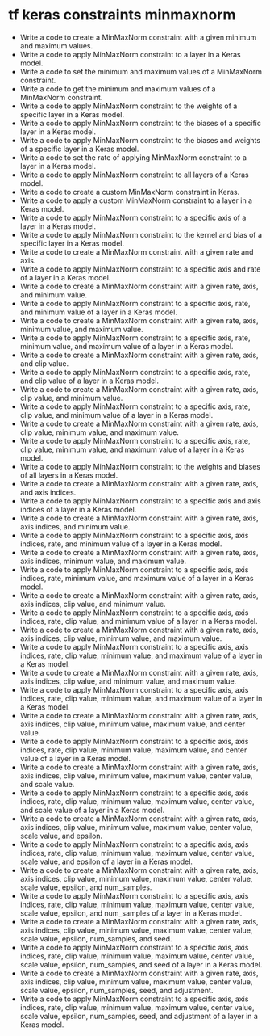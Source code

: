 # tf keras constraints minmaxnorm

- Write a code to create a MinMaxNorm constraint with a given minimum and maximum values.
- Write a code to apply MinMaxNorm constraint to a layer in a Keras model.
- Write a code to set the minimum and maximum values of a MinMaxNorm constraint.
- Write a code to get the minimum and maximum values of a MinMaxNorm constraint.
- Write a code to apply MinMaxNorm constraint to the weights of a specific layer in a Keras model.
- Write a code to apply MinMaxNorm constraint to the biases of a specific layer in a Keras model.
- Write a code to apply MinMaxNorm constraint to the biases and weights of a specific layer in a Keras model.
- Write a code to set the rate of applying MinMaxNorm constraint to a layer in a Keras model.
- Write a code to apply MinMaxNorm constraint to all layers of a Keras model.
- Write a code to create a custom MinMaxNorm constraint in Keras.
- Write a code to apply a custom MinMaxNorm constraint to a layer in a Keras model.
- Write a code to apply MinMaxNorm constraint to a specific axis of a layer in a Keras model.
- Write a code to apply MinMaxNorm constraint to the kernel and bias of a specific layer in a Keras model.
- Write a code to create a MinMaxNorm constraint with a given rate and axis.
- Write a code to apply MinMaxNorm constraint to a specific axis and rate of a layer in a Keras model.
- Write a code to create a MinMaxNorm constraint with a given rate, axis, and minimum value.
- Write a code to apply MinMaxNorm constraint to a specific axis, rate, and minimum value of a layer in a Keras model.
- Write a code to create a MinMaxNorm constraint with a given rate, axis, minimum value, and maximum value.
- Write a code to apply MinMaxNorm constraint to a specific axis, rate, minimum value, and maximum value of a layer in a Keras model.
- Write a code to create a MinMaxNorm constraint with a given rate, axis, and clip value.
- Write a code to apply MinMaxNorm constraint to a specific axis, rate, and clip value of a layer in a Keras model.
- Write a code to create a MinMaxNorm constraint with a given rate, axis, clip value, and minimum value.
- Write a code to apply MinMaxNorm constraint to a specific axis, rate, clip value, and minimum value of a layer in a Keras model.
- Write a code to create a MinMaxNorm constraint with a given rate, axis, clip value, minimum value, and maximum value.
- Write a code to apply MinMaxNorm constraint to a specific axis, rate, clip value, minimum value, and maximum value of a layer in a Keras model.
- Write a code to apply MinMaxNorm constraint to the weights and biases of all layers in a Keras model.
- Write a code to create a MinMaxNorm constraint with a given rate, axis, and axis indices.
- Write a code to apply MinMaxNorm constraint to a specific axis and axis indices of a layer in a Keras model.
- Write a code to create a MinMaxNorm constraint with a given rate, axis, axis indices, and minimum value.
- Write a code to apply MinMaxNorm constraint to a specific axis, axis indices, rate, and minimum value of a layer in a Keras model.
- Write a code to create a MinMaxNorm constraint with a given rate, axis, axis indices, minimum value, and maximum value.
- Write a code to apply MinMaxNorm constraint to a specific axis, axis indices, rate, minimum value, and maximum value of a layer in a Keras model.
- Write a code to create a MinMaxNorm constraint with a given rate, axis, axis indices, clip value, and minimum value.
- Write a code to apply MinMaxNorm constraint to a specific axis, axis indices, rate, clip value, and minimum value of a layer in a Keras model.
- Write a code to create a MinMaxNorm constraint with a given rate, axis, axis indices, clip value, minimum value, and maximum value.
- Write a code to apply MinMaxNorm constraint to a specific axis, axis indices, rate, clip value, minimum value, and maximum value of a layer in a Keras model.
- Write a code to create a MinMaxNorm constraint with a given rate, axis, axis indices, clip value, and minimum value, and maximum value.
- Write a code to apply MinMaxNorm constraint to a specific axis, axis indices, rate, clip value, minimum value, and maximum value of a layer in a Keras model.
- Write a code to create a MinMaxNorm constraint with a given rate, axis, axis indices, clip value, minimum value, maximum value, and center value.
- Write a code to apply MinMaxNorm constraint to a specific axis, axis indices, rate, clip value, minimum value, maximum value, and center value of a layer in a Keras model.
- Write a code to create a MinMaxNorm constraint with a given rate, axis, axis indices, clip value, minimum value, maximum value, center value, and scale value.
- Write a code to apply MinMaxNorm constraint to a specific axis, axis indices, rate, clip value, minimum value, maximum value, center value, and scale value of a layer in a Keras model.
- Write a code to create a MinMaxNorm constraint with a given rate, axis, axis indices, clip value, minimum value, maximum value, center value, scale value, and epsilon.
- Write a code to apply MinMaxNorm constraint to a specific axis, axis indices, rate, clip value, minimum value, maximum value, center value, scale value, and epsilon of a layer in a Keras model.
- Write a code to create a MinMaxNorm constraint with a given rate, axis, axis indices, clip value, minimum value, maximum value, center value, scale value, epsilon, and num_samples.
- Write a code to apply MinMaxNorm constraint to a specific axis, axis indices, rate, clip value, minimum value, maximum value, center value, scale value, epsilon, and num_samples of a layer in a Keras model.
- Write a code to create a MinMaxNorm constraint with a given rate, axis, axis indices, clip value, minimum value, maximum value, center value, scale value, epsilon, num_samples, and seed.
- Write a code to apply MinMaxNorm constraint to a specific axis, axis indices, rate, clip value, minimum value, maximum value, center value, scale value, epsilon, num_samples, and seed of a layer in a Keras model.
- Write a code to create a MinMaxNorm constraint with a given rate, axis, axis indices, clip value, minimum value, maximum value, center value, scale value, epsilon, num_samples, seed, and adjustment.
- Write a code to apply MinMaxNorm constraint to a specific axis, axis indices, rate, clip value, minimum value, maximum value, center value, scale value, epsilon, num_samples, seed, and adjustment of a layer in a Keras model.